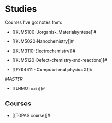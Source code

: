# Studies

Courses I've got notes from:
- [[KJM5100-Uorganisk_Materialsyntese]]#
- [[KJM5020-Nanochemistry]]#

- [[KJM3110-Electrochemistry]]#
- [[KJM5120-Defect-chemistry-and-reactions]]#

- [[FYS4411 - Computational physics 2]]#

*MASTER*
- [[LNMO main]]#

## Courses

- [[TOPAS course]]#